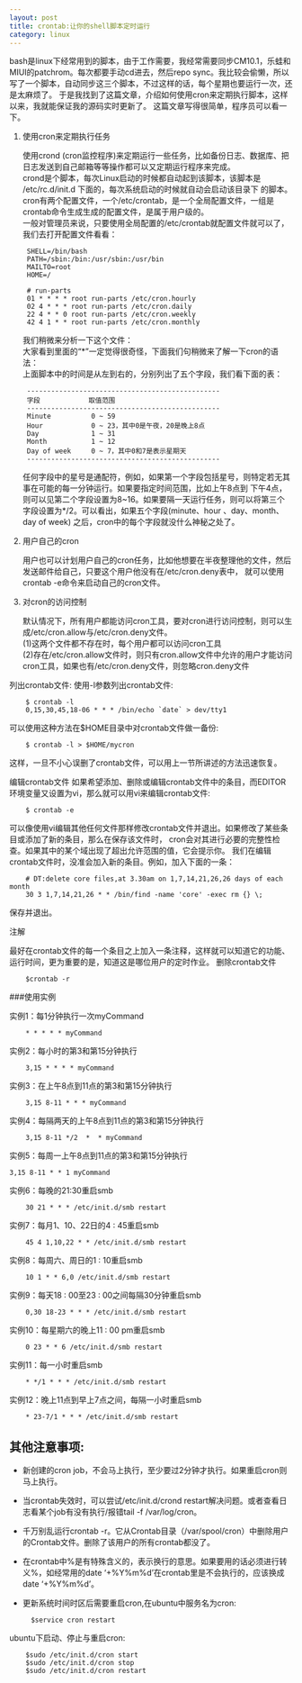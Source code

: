 ```yaml
---
layout: post
title: crontab:让你的shell脚本定时运行
category: linux
---
```



bash是linux下经常用到的脚本，由于工作需要，我经常需要同步CM10.1，乐蛙和MIUI的patchrom。每次都要手动cd进去，然后repo sync。我比较会偷懒，所以写了一个脚本，自动同步这三个脚本，不过这样的话，每个星期也要运行一次，还是太麻烦了。
于是我找到了这篇文章，介绍如何使用cron来定期执行脚本，这样以来，我就能保证我的源码实时更新了。
这篇文章写得很简单，程序员可以看一下。


1. 使用cron来定期执行任务

	使用crond (cron监控程序)来定期运行一些任务，比如备份日志、数据库、把日志发送到自己邮箱等等操作都可以又定期运行程序来完成。<br>
crond是个脚本，每次Linux启动的时候都自动起到该脚本，该脚本是 /etc/rc.d/init.d 下面的，每次系统启动的时候就自动会启动该目录下
的脚本。<br>
cron有两个配置文件，一个/etc/crontab，是一个全局配置文件，一组是crontab命令生成生成的配置文件，是属于用户级的。<br>
一般对管理员来说，只要使用全局配置的/etc/crontab就配置文件就可以了，我们去打开配置文件看看：

		SHELL=/bin/bash
		PATH=/sbin:/bin:/usr/sbin:/usr/bin
		MAILTO=root
		HOME=/
		
		# run-parts
		01 * * * * root run-parts /etc/cron.hourly
		02 4 * * * root run-parts /etc/cron.daily
		22 4 * * 0 root run-parts /etc/cron.weekly
		42 4 1 * * root run-parts /etc/cron.monthly

	我们稍微来分析一下这个文件：<br>
大家看到里面的“*”一定觉得很奇怪，下面我们句稍微来了解一下cron的语法：<br>
上面脚本中的时间是从左到右的，分别列出了五个字段，我们看下面的表：

		------------------------------------------------
		字段            取值范围
		------------------------------------------------
		Minute          0 ~ 59
		Hour            0 ~ 23，其中0是午夜，20是晚上8点
		Day             1 ~ 31
		Month           1 ~ 12
		Day of week     0 ~ 7，其中0和7是表示星期天
		------------------------------------------------

	任何字段中的星号是通配符，例如，如果第一个字段包括星号，则特定若无其事在可能的每一分钟运行。如果要指定时间范围，比如上午8点到
下午4点，则可以见第二个字段设置为8~16。如果要隔一天运行任务，则可以将第三个字段设置为*/2。可以看出，如果五个字段(minute、hour
、day、month、day of week) 之后，cron中的每个字段就没什么神秘之处了。<br>

2. 用户自己的cron

	用户也可以计划用户自己的cron任务，比如他想要在半夜整理他的文件，然后发送邮件给自己，只要这个用户他没有在/etc/cron.deny表中，
就可以使用crontab -e命令来启动自己的cron文件。

3. 对cron的访问控制

	默认情况下，所有用户都能访问cron工具，要对cron进行访问控制，则可以生成/etc/cron.allow与/etc/cron.deny文件。<br>
(1)这两个文件都不存在时，每个用户都可以访问cron工具<br>
(2)存在/etc/cron.allow文件时，则只有cron.allow文件中允许的用户才能访问cron工具，如果也有/etc/cron.deny文件，则忽略cron.deny文件



列出crontab文件:
使用-l参数列出crontab文件:

        $ crontab -l
        0,15,30,45,18-06 * * * /bin/echo `date` > dev/tty1

可以使用这种方法在$HOME目录中对crontab文件做一备份:

        $ crontab -l > $HOME/mycron

这样，一旦不小心误删了crontab文件，可以用上一节所讲述的方法迅速恢复。

编辑crontab文件
如果希望添加、删除或编辑crontab文件中的条目，而EDITOR环境变量又设置为vi，那么就可以用vi来编辑crontab文件:

        $ crontab -e
可以像使用vi编辑其他任何文件那样修改crontab文件并退出。如果修改了某些条目或添加了新的条目，那么在保存该文件时， cron会对其进行必要的完整性检查。如果其中的某个域出现了超出允许范围的值，它会提示你。 我们在编辑crontab文件时，没准会加入新的条目。例如，加入下面的一条：

        # DT:delete core files,at 3.30am on 1,7,14,21,26,26 days of each month
        30 3 1,7,14,21,26 * * /bin/find -name 'core' -exec rm {} \;

保存并退出。

注解

最好在crontab文件的每一个条目之上加入一条注释，这样就可以知道它的功能、运行时间，更为重要的是，知道这是哪位用户的定时作业。
删除crontab文件

        $crontab -r

###使用实例

实例1：每1分钟执行一次myCommand

        * * * * * myCommand

实例2：每小时的第3和第15分钟执行

        3,15 * * * * myCommand

实例3：在上午8点到11点的第3和第15分钟执行

        3,15 8-11 * * * myCommand
        
实例4：每隔两天的上午8点到11点的第3和第15分钟执行

        3,15 8-11 */2  *  * myCommand
        
实例5：每周一上午8点到11点的第3和第15分钟执行

    3,15 8-11 * * 1 myCommand
    
实例6：每晚的21:30重启smb

        30 21 * * * /etc/init.d/smb restart

实例7：每月1、10、22日的4 : 45重启smb

        45 4 1,10,22 * * /etc/init.d/smb restart

实例8：每周六、周日的1 : 10重启smb

        10 1 * * 6,0 /etc/init.d/smb restart
        
实例9：每天18 : 00至23 : 00之间每隔30分钟重启smb

        0,30 18-23 * * * /etc/init.d/smb restart
        
实例10：每星期六的晚上11 : 00 pm重启smb

        0 23 * * 6 /etc/init.d/smb restart
        
实例11：每一小时重启smb

        * */1 * * * /etc/init.d/smb restart
        
实例12：晚上11点到早上7点之间，每隔一小时重启smb

        * 23-7/1 * * * /etc/init.d/smb restart
        

其他注意事项:
--------

+ 新创建的cron job，不会马上执行，至少要过2分钟才执行。如果重启cron则马上执行。

+ 当crontab失效时，可以尝试/etc/init.d/crond restart解决问题。或者查看日志看某个job有没有执行/报错tail -f /var/log/cron。

+ 千万别乱运行crontab -r。它从Crontab目录（/var/spool/cron）中删除用户的Crontab文件。删除了该用户的所有crontab都没了。

+ 在crontab中%是有特殊含义的，表示换行的意思。如果要用的话必须进行转义%，如经常用的date ‘+%Y%m%d’在crontab里是不会执行的，应该换成date ‘+%Y%m%d’。

+ 更新系统时间时区后需要重启cron,在ubuntu中服务名为cron:

        $service cron restart

ubuntu下启动、停止与重启cron:

        $sudo /etc/init.d/cron start
        $sudo /etc/init.d/cron stop
        $sudo /etc/init.d/cron restart